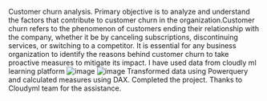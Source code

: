 Customer churn analysis.
Primary objective is to analyze and understand the factors that contribute to customer churn in the organization.Customer churn refers to the phenomenon of customers ending their relationship with the company, whether it be by canceling subscriptions, discontinuing services, or switching to a competitor. It is essential for any business organization to identify the reasons behind customer churn to take proactive measures to mitigate its impact.
I have used data from cloudly ml learning platform
![image](https://github.com/akshaytc3/akshaytc3/assets/136448328/bb1e6d0b-320a-44ff-b2b1-18c7ebb7f06e)
![image](https://github.com/akshaytc3/akshaytc3/assets/136448328/d5dbca30-051d-42aa-bf58-f8cf307baeef)
Transformed data using Powerquery and calculated measures using DAX.
Completed the project.
Thanks to Cloudyml team for the assistance.

